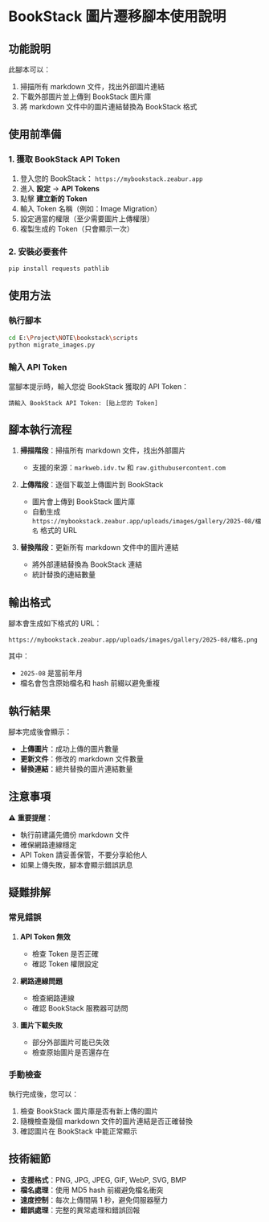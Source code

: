 # BookStack 圖片遷移腳本使用說明

## 功能說明

此腳本可以：
1. 掃描所有 markdown 文件，找出外部圖片連結
2. 下載外部圖片並上傳到 BookStack 圖片庫
3. 將 markdown 文件中的圖片連結替換為 BookStack 格式

## 使用前準備

### 1. 獲取 BookStack API Token

1. 登入您的 BookStack： `https://mybookstack.zeabur.app`
2. 進入 **設定** → **API Tokens**
3. 點擊 **建立新的 Token**
4. 輸入 Token 名稱（例如：Image Migration）
5. 設定適當的權限（至少需要圖片上傳權限）
6. 複製生成的 Token（只會顯示一次）

### 2. 安裝必要套件

```bash
pip install requests pathlib
```

## 使用方法

### 執行腳本

```bash
cd E:\Project\NOTE\bookstack\scripts
python migrate_images.py
```

### 輸入 API Token

當腳本提示時，輸入您從 BookStack 獲取的 API Token：

```
請輸入 BookStack API Token: [貼上您的 Token]
```

## 腳本執行流程

1. **掃描階段**：掃描所有 markdown 文件，找出外部圖片
   - 支援的來源：`markweb.idv.tw` 和 `raw.githubusercontent.com`

2. **上傳階段**：逐個下載並上傳圖片到 BookStack
   - 圖片會上傳到 BookStack 圖片庫
   - 自動生成 `https://mybookstack.zeabur.app/uploads/images/gallery/2025-08/檔名` 格式的 URL

3. **替換階段**：更新所有 markdown 文件中的圖片連結
   - 將外部連結替換為 BookStack 連結
   - 統計替換的連結數量

## 輸出格式

腳本會生成如下格式的 URL：
```
https://mybookstack.zeabur.app/uploads/images/gallery/2025-08/檔名.png
```

其中：
- `2025-08` 是當前年月
- 檔名會包含原始檔名和 hash 前綴以避免重複

## 執行結果

腳本完成後會顯示：
- **上傳圖片**：成功上傳的圖片數量
- **更新文件**：修改的 markdown 文件數量  
- **替換連結**：總共替換的圖片連結數量

## 注意事項

⚠️ **重要提醒**：
- 執行前建議先備份 markdown 文件
- 確保網路連線穩定
- API Token 請妥善保管，不要分享給他人
- 如果上傳失敗，腳本會顯示錯誤訊息

## 疑難排解

### 常見錯誤

1. **API Token 無效**
   - 檢查 Token 是否正確
   - 確認 Token 權限設定

2. **網路連線問題**
   - 檢查網路連線
   - 確認 BookStack 服務器可訪問

3. **圖片下載失敗**
   - 部分外部圖片可能已失效
   - 檢查原始圖片是否還存在

### 手動檢查

執行完成後，您可以：
1. 檢查 BookStack 圖片庫是否有新上傳的圖片
2. 隨機檢查幾個 markdown 文件的圖片連結是否正確替換
3. 確認圖片在 BookStack 中能正常顯示

## 技術細節

- **支援格式**：PNG, JPG, JPEG, GIF, WebP, SVG, BMP
- **檔名處理**：使用 MD5 hash 前綴避免檔名衝突
- **速度控制**：每次上傳間隔 1 秒，避免伺服器壓力
- **錯誤處理**：完整的異常處理和錯誤回報